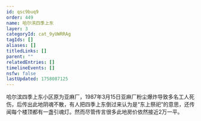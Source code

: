 ```yaml
---
id: qsc9buq9
order: 449
name: 哈尔滨四季上东
layer: 3
categoryId: cat_9yUWRRAg
tagIds: []
aliases: []
titledLinks: []
parent: ""
relatedEntries: []
timelineEvents: []
nsfw: false
lastUpdated: 1758087125
---
```


哈尔滨四季上东小区原为亚麻厂，1987年3月15日亚麻厂粉尘爆炸导致多名工人死伤，后传出此地阴魂不散，有人把四季上东倒过来认为是“东上祭祀”的意思，还传闻每个楼顶都有一盏引魂灯。然而尽管传言很多此地房价依然接近2万一平。